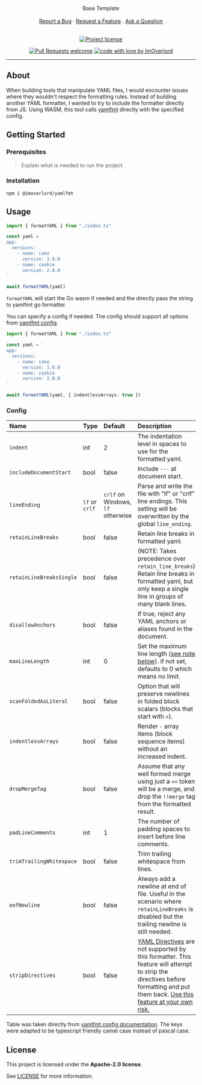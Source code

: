 <div align="center">
  Base Template
  <br />
  <br />
  <a href="https://github.com/ImOverlord/yamlfmt/issues/new?assignees=&labels=bug&template=01_BUG_REPORT.md&title=bug%3A+">Report a Bug</a>
  ·
  <a href="https://github.com/ImOverlord/yamlfmt/issues/new?assignees=&labels=enhancement&template=02_FEATURE_REQUEST.md&title=feat%3A+">Request a Feature</a>
  .
  <a href="https://github.com/ImOverlord/yamlfmt/issues/new?assignees=&labels=question&template=04_SUPPORT_QUESTION.md&title=support%3A+">Ask a Question</a>
</div>

<div align="center">
<br />

[![Project license](https://img.shields.io/github/license/ImOverlord/yamlfmt.svg?style=flat-square)](LICENSE)

[![Pull Requests welcome](https://img.shields.io/badge/PRs-welcome-ff69b4.svg?style=flat-square)](https://github.com/ImOverlord/yamlfmt/issues?q=is%3Aissue+is%3Aopen+label%3A%22help+wanted%22)
[![code with love by ImOverlord](https://img.shields.io/badge/%3C%2F%3E%20with%20%E2%99%A5%20by-ImOverlord-ff1414.svg?style=flat-square)](https://github.com/ImOverlord)

</div>



---

## About

When building tools that manipulate YAML files, I would encounter issues where they wouldn't respect the formatting rules. Instead of building another YAML formatter, I wanted to try to include the formatter directly from JS. Using WASM, this tool calls [yamlfmt](https://github.com/google/yamlfmt) directly with the specified config.

## Getting Started

### Prerequisites

> Explain what is needed to run the project

### Installation

```shell
npm i @imoverlord/yamlfmt
```

## Usage

```typescript
import { formatYAML } from "./index.ts"

const yaml = `
app:
  versions:
    - name: cake
      version: 1.0.0
    - name: cookie
      version: 2.0.0
`

await formatYAML(yaml)
```

`formatYAML` will start the Go wasm if needed and the directly pass the string to yamlfmt go formatter.

You can specify a config if needed. The config should support all options from [yamlfmt config](https://github.com/google/yamlfmt/blob/main/docs/config-file.md).

```typescript
import { formatYAML } from "./index.ts"

const yaml = `
app:
  versions:
    - name: cake
      version: 1.0.0
    - name: cookie
      version: 2.0.0
`

await formatYAML(yaml, { indentlessArrays: true })
```

### Config

| Name                        | Type           | Default | Description |
|:----------------------------|:---------------|:--------|:------------|
| `indent`                    | int            | 2       | The indentation level in spaces to use for the formatted yaml. |
| `includeDocumentStart`    | bool           | false   | Include `---` at document start. |
| `lineEnding`               | `lf` or `crlf` | `crlf` on Windows, `lf` otherwise | Parse and write the file with "lf" or "crlf" line endings. This setting will be overwritten by the global `line_ending`. |
| `retainLineBreaks`        | bool           | false   | Retain line breaks in formatted yaml. |
| `retainLineBreaksSingle` | bool           | false   | (NOTE: Takes precedence over `retain_line_breaks`) Retain line breaks in formatted yaml, but only keep a single line in groups of many blank lines. |
| `disallowAnchors`          | bool           | false   | If true, reject any YAML anchors or aliases found in the document. |
| `maxLineLength`           | int            | 0       | Set the maximum line length ([see note below](#max_line_length)). if not set, defaults to 0 which means no limit. |
| `scanFoldedAsLiteral`    | bool           | false   | Option that will preserve newlines in folded block scalars (blocks that start with `>`). |
| `indentlessArrays`         | bool           | false   | Render `-` array items (block sequence items) without an increased indent. |
| `dropMergeTag`            | bool           | false   | Assume that any well formed merge using just a `<<` token will be a merge, and drop the `!!merge` tag from the formatted result. |
| `padLineComments`         | int            | 1       | The number of padding spaces to insert before line comments. |
| `trimTrailingWhitespace`  | bool           | false   | Trim trailing whitespace from lines. |
| `eofNewline`               | bool           | false   | Always add a newline at end of file. Useful in the scenario where `retainLineBreaks` is disabled but the trailing newline is still needed. |
| `stripDirectives`          | bool           | false   | [YAML Directives](https://yaml.org/spec/1.2.2/#3234-directives) are not supported by this formatter. This feature will attempt to strip the directives before formatting and put them back. [Use this feature at your own risk.](#strip_directives) |

Table was taken directly from [yamlfmt config documentation](https://github.com/google/yamlfmt/blob/main/docs/config-file.md). The keys were adapted to be typescript friendly camel case instead of pascal case.

## License

This project is licensed under the **Apache-2.0 license**.

See [LICENSE](LICENSE) for more information.
